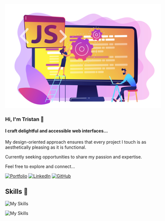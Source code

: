 ![Header Image](/assets/gh-readme-cover-img.jpg)

### Hi, I'm Tristan 👋

#### **I craft delightful and accessible web interfaces...**

My design-oriented approach ensures that every project I touch is as aesthetically pleasing as it is functional.

Currently seeking opportunities to share my passion and expertise. 

Feel free to explore and connect...

[![Portfolio](https://img.shields.io/badge/Portfolio-000000?style=flat&logo=about.me&logoColor=white)](https://tristan.lol/)
[![LinkedIn](https://img.shields.io/badge/LinkedIn-0077B5?style=flat&logo=linkedin&logoColor=white)](https://github.com/schlarmanjtristan)
[![GitHub](https://img.shields.io/badge/GitHub-100000?style=flat&logo=github&logoColor=white)](https://github.com/schlarmanjtristan/)


## Skills 📐

![My Skills](https://skillicons.dev/icons?i=js,html,css,react,vue,nuxt)

![My Skills](https://skillicons.dev/icons?i=typescript,nodejs,python,flask,postgres)

